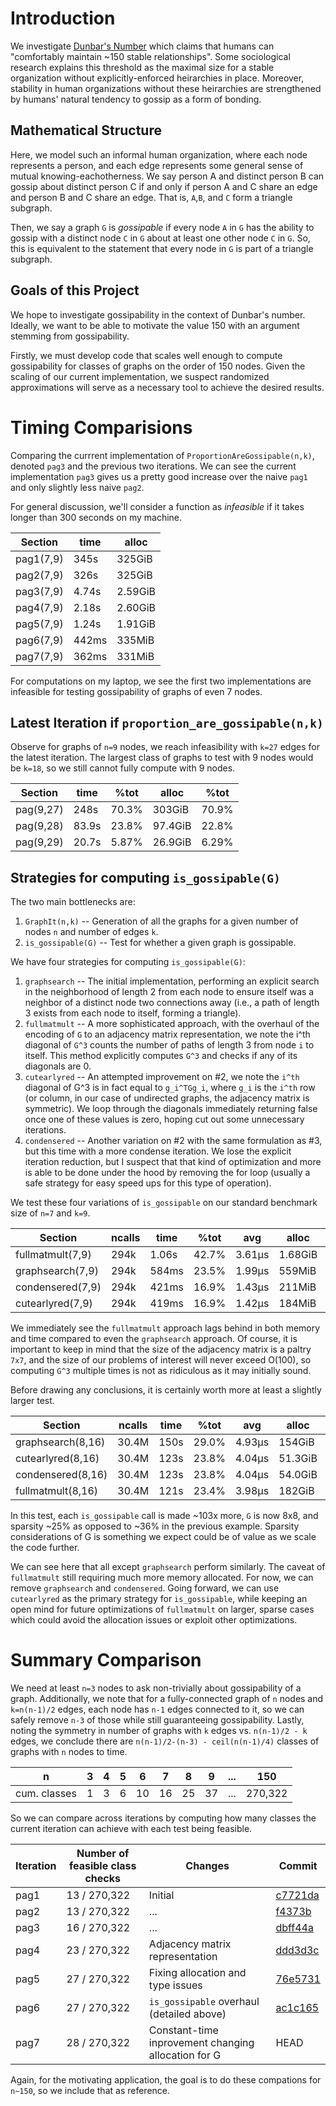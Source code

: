 
# Introduction 

We investigate [Dunbar's Number](https://en.wikipedia.org/wiki/Dunbar%27s_number) which claims that humans can "comfortably maintain ~150 stable relationships".  Some sociological research explains this threshold as the maximal size for a stable organization without explicitly-enforced heirarchies in place.  Moreover, stability in human organizations without these heirarchies are strengthened by humans' natural tendency to gossip as a form of bonding.

## Mathematical Structure

Here, we model such an informal human organization, where each node represents a person, and each edge represents some general sense of mutual knowing-eachotherness.  We say person A and distinct person B can gossip about distinct person C if and only if person A and C share an edge and person B and C share an edge.  That is, `A`,`B`, and `C` form a triangle subgraph.

Then, we say a graph `G` is *gossipable* if every node `A` in `G` has the ability to gossip with a distinct node `C` in `G` about at least one other node `C` in `G`. 
So, this is equivalent to the statement that every node in `G` is part of a triangle subgraph.

## Goals of this Project
We hope to investigate gossipability in the context of Dunbar's number.  Ideally, we want to be able to motivate the value 150 with an argument stemming from gossipability.  

Firstly, we must develop code that scales well enough to compute gossipability for classes of graphs on the order of 150 nodes.  Given the scaling of our current implementation, we suspect randomized approximations will serve as a necessary tool to achieve the desired results.


# Timing Comparisions
Comparing the currrent implementation of `ProportionAreGossipable(n,k)`, denoted `pag3` and the previous two iterations.
We can see the current implementation `pag3` gives us a pretty good increase over the naive `pag1` and only slightly less naive `pag2`.

For general discussion, we'll consider a function as  *infeasible* if it takes longer than 300 seconds on my machine.

 Section   |  time |   alloc 
 ----------|-------|---------
 pag1(7,9) |  345s |  325GiB 
 pag2(7,9) |  326s |  325GiB 
 pag3(7,9) | 4.74s | 2.59GiB 
 pag4(7,9) | 2.18s | 2.60GiB 
 pag5(7,9) | 1.24s | 1.91GiB
 pag6(7,9) | 442ms |  335MiB
 pag7(7,9) | 362ms |  331MiB

For computations on my laptop, we see the first two implementations are infeasible for testing gossipability of graphs of even 7 nodes.


## Latest Iteration if `proportion_are_gossipable(n,k)`

Observe for graphs of `n=9` nodes, we reach infeasibility with `k=27` edges for the latest iteration.  The largest class of graphs to test with 9 nodes would be `k=18`, so we still cannot fully compute with 9 nodes.

Section | time | %tot | alloc | %tot 
----------|-------|-------|---------|------------
pag(9,27) | 248s | 70.3%  | 303GiB  | 70.9% 
pag(9,28) | 83.9s | 23.8% | 97.4GiB | 22.8% 
pag(9,29) | 20.7s | 5.87% | 26.9GiB | 6.29%

## Strategies for computing `is_gossipable(G)`

The two main bottlenecks are: 
1. `GraphIt(n,k)` -- Generation of all the graphs for a given number of nodes `n` and number of edges `k`.   
2. `is_gossipable(G)` -- Test for whether a given graph is gossipable.

We have four strategies for computing `is_gossipable(G)`:
1. `graphsearch` -- The initial implementation, performing an explicit search in the neighborhood of length 2 from each node to ensure itself was a neighbor of a distinct node two connections away (i.e., a path of length 3 exists from each node to itself, forming a triangle).
2. `fullmatmult` -- A more sophisticated approach, with the overhaul of the encoding of `G` to an adjacency matrix representation, we note the i^th diagonal of `G^3` counts the number of paths of length 3 from node `i` to itself.  This method explicitly computes `G^3` and checks if any of its diagonals are 0.
3. `cutearlyred` -- An attempted improvement on #2, we note the `i^th` diagonal of G^3 is in fact equal to `g_i^TGg_i`, where `g_i` is the `i^th` row (or column, in our case of undirected graphs, the adjacency matrix is symmetric).  We loop through the diagonals immediately returning false once one of these values is zero, hoping cut out some unnecessary iterations.
4. `condensered` -- Another variation on #2 with the same formulation as #3, but this time with a more condense iteration.  We lose the explicit iteration reduction, but I suspect that that kind of optimization and more is able to be done under the hood by removing the for loop (usually a safe strategy for easy speed ups for this type of operation). 

We test these four variations of `is_gossipable` on our standard benchmark size of `n=7` and `k=9`.
 
Section           |  ncalls |   time |  %tot |    avg |    alloc |  %tot |     avg
------------------|---------|--------|-------|--------|----------|-------|-----
 fullmatmult(7,9) |    294k |  1.06s | 42.7% | 3.61μs |  1.68GiB | 64.4% | 6.00KiB
 graphsearch(7,9) |    294k |  584ms | 23.5% | 1.99μs |   559MiB | 20.9% | 1.95KiB
 condensered(7,9) |    294k |  421ms | 16.9% | 1.43μs |   211MiB | 7.88% |    752B
 cutearlyred(7,9) |    294k |  419ms | 16.9% | 1.42μs |   184MiB | 6.88% |    656B

We immediately see the `fullmatmult` approach lags behind in both memory and time compared to even the `graphsearch` approach.  Of course, it is important to keep in mind that the size of the adjacency matrix is a paltry `7x7`, and the size of our problems of interest will never exceed O(100), so computing `G^3` multiple times is not as ridiculous as it may initially sound.

Before drawing any conclusions, it is certainly worth more at least a slightly larger test. 

 Section           |  ncalls |   time |  %tot |    avg |    alloc |  %tot |     avg
-------------------|---------|--------|-------|--------|----------|-------|----
 graphsearch(8,16) |   30.4M |   150s | 29.0% | 4.93μs |   154GiB | 35.0% | 5.32KiB
 cutearlyred(8,16) |   30.4M |   123s | 23.8% | 4.04μs |  51.3GiB | 11.6% | 1.77KiB
 condensered(8,16) |   30.4M |   123s | 23.8% | 4.04μs |  54.0GiB | 12.2% | 1.86KiB
 fullmatmult(8,16) |   30.4M |   121s | 23.4% | 3.98μs |   182GiB | 41.2% | 6.27KiB

In this test, each `is_gossipable` call is made ~103x more, `G` is now 8x8, and sparsity ~25% as opposed to ~36% in the previous example.  Sparsity considerations of G is something we expect could be of value as we scale the code further.

We can see here that all except `graphsearch` perform similarly.  The caveat of `fullmatmult` still requiring much more memory allocated.  For now, we can remove `graphsearch` and `condensered`.  Going forward, we can use `cutearlyred` as the primary strategy for `is_gossipable`, while keeping an open mind for future optimizations of `fullmatmult` on larger, sparse cases which could avoid the allocation issues or exploit other optimizations.

# Summary Comparison

We need at least `n=3` nodes to ask non-trivially about gossipability of a graph.  Additionally, we note that for a fully-connected graph of `n` nodes and `k=n(n-1)/2` edges, each node has `n-1` edges connected to it, so we can safely remove `n-3` of those while still guaranteeing gossipability.  Lastly, noting the symmetry in number of graphs with `k` edges vs. `n(n-1)/2 - k` edges, we conclude there are `n(n-1)/2-(n-3) - ceil(n(n-1)/4)` classes of graphs with `n` nodes to time.


n            | 3| 4| 5| 6| 7| 8| 9|...|150
-------------|--|--|--|--|--|--|--|---|-------
cum. classes | 1| 3| 6|10|16|25|37|...|270,322


So we can compare across iterations by computing how many classes the current iteration can achieve with each test being feasible.

Iteration | Number of feasible class checks| Changes | Commit
----------|--------------------------------|---------|------------------------------------------------------
pag1      | 13 / 270,322                   | Initial                         | [c7721da](https://github.com/bkaperick/Dunbar/commit/c7721da)
pag2      | 13 / 270,322                   | ...                             | [f4373b](https://github.com/bkaperick/Dunbar/commit/f4373b)
pag3      | 16 / 270,322                   | ...                             | [dbff44a](https://github.com/bkaperick/Dunbar/commit/dbff44a)
pag4      | 23 / 270,322                   | Adjacency matrix representation | [ddd3d3c](https://github.com/bkaperick/Dunbar/commit/ddd3d3c)
pag5      | 27 / 270,322                   | Fixing allocation and type issues | [76e5731](https://github.com/bkaperick/Dunbar/commit/76e5731)
pag6      | 27 / 270,322                   | `is_gossipable` overhaul (detailed above) | [ac1c165](https://github.com/bkaperick/Dunbar/commit/ac1c165)
pag7      | 28 / 270,322                   | Constant-time inprovement changing allocation for G | HEAD

Again, for the motivating application, the goal is to do these compations for `n~150`, so we include that as reference.




